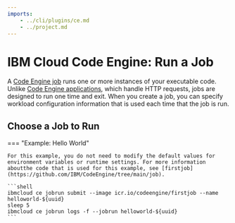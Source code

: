 ```yaml
---
imports:
    - ../cli/plugins/ce.md
    - ../project.md
---
```


# IBM Cloud Code Engine: Run a Job

A [Code Engine
job](https://cloud.ibm.com/docs/codeengine?topic=codeengine-run-job-tutorial)
runs one or more instances of your executable code. Unlike [Code
Engine
applications](https://cloud.ibm.com/docs/codeengine?topic=codeengine-deploy-app-tutorial),
which handle HTTP requests, jobs are designed to run one time and
exit. When you create a job, you can specify workload configuration
information that is used each time that the job is run.

## Choose a Job to Run

=== "Example: Hello World"

    For this example, you do not need to modify the default values for environment variables or runtime settings. For more information aboutthe code that is used for this example, see [firstjob](https://github.com/IBM/CodeEngine/tree/main/job).

    ```shell
    ibmcloud ce jobrun submit --image icr.io/codeengine/firstjob --name helloworld-${uuid}
    sleep 5
    ibmcloud ce jobrun logs -f --jobrun helloworld-${uuid}
    ```
